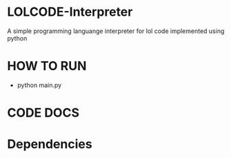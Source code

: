 # LOLCODE-Interpreter

A simple programming languange interpreter for lol code implemented using python

# HOW TO RUN

- python main.py

# CODE DOCS

# Dependencies
